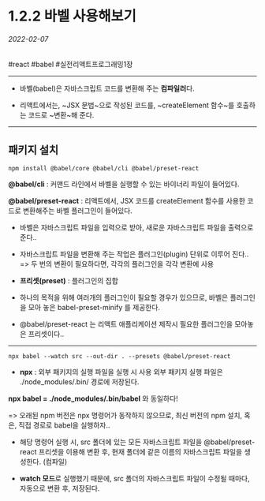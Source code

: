 # 1.2.2 바벨 사용해보기
###### 2022-02-07
#react #babel #실전리액트프로그래밍1장
- - - -
- 바벨(babel)은 자바스크립트 코드를 변환해 주는 **컴파일러**다.

- 리액트에서는, ~JSX 문법~으로 작성된 코드를, ~createElement 함수~를 호출하는 코드로 ~변환~해 준다.

- - - -
## 패키지 설치
`npm install @babel/core @babel/cli @babel/preset-react`

**@babel/cli**
: 커맨드 라인에서 바벨을 실행할 수 있는 바이너리 파일이 들어있다.

**@babel/preset-react**
: 리액트에서, JSX 코드를 createElement 함수를 사용한 코드로 변환해주는 바벨 플러그인이 들어있다.

- 바벨은 자바스크립트 파일을 입력으로 받아,
	새로운 자바스크립트 파일을 출력으로 준다..

- 자바스크립트 파일을 변환해 주는 작업은 플러그인(plugin) 단위로 이루어 진다..
=> 두 번의 변환이 필요하다면, 각각의 플러그인을 각각 변환에 사용

- **프리셋(preset)** 
: 플러그인의 집합

- 하나의 목적을 위해 여러개의 플러그인이 필요할 경우가 있으므로,
	바벨은 플러그인을 모아 놓은 babel-preset-minify 를 제공한다.

- @babel/preset-react 는 리액트 애플리케이션 제작시 필요한 플러그인을 모아놓은 프리셋이다..

- - - -

`npx babel --watch src --out-dir . --presets @babel/preset-react`

- **npx**
: 외부 패키지의 실행 파일을 실행 시 사용
외부 패키지 실행 파일은 
./node_modules/.bin/ 경로에 저장된다.

**npx babel = ./node_modules/.bin/babel** 와 동일하다!

=> 오래된 npm 버전은 npx 명령어가 동작하지 않으므로, 최신 버전의 npm 설치,
	혹은, 직접 경로로 babel을 실행하자..

- 해당 명령어 실행 시, 
	src 폴더에 있는 모든 자바스크립트 파일을 @babel/preset-react 프리셋을 이용해 변환 후, 현재 폴더에 같은 이름의 자바스크립트 파일을 생성한다. (컴파일)

- **watch 모드**로 실행했기 때문에, src 폴더의 자바스크립트 파일이 수정될 때마다, 자동으로 변환 후, 저장된다.
